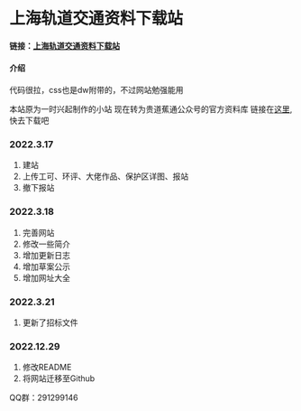 # 上海轨道交通资料下载站

#### 链接：[上海轨道交通资料下载站](https://shmetrodl.ink)

#### 介绍

代码很拉，css也是dw附带的，不过网站勉强能用

本站原为一时兴起制作的小站
现在转为贵道蕉通公众号的官方资料库
链接在[这里](https://shmetrodl.ink),快去下载吧


### 2022.3.17

1.  建站
2.  上传工可、环评、大佬作品、保护区详图、报站
3.  撤下报站

### 2022.3.18

1.  完善网站
2.  修改一些简介
3.  增加更新日志
4.  增加草案公示
5.  增加网址大全



### 2022.3.21
1. 更新了招标文件



### 2022.12.29
1. 修改README
2. 将网站迁移至Github

QQ群：291299146
